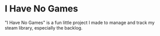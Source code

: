 # I Have No Games

"I Have No Games" is a fun little project I made to manage and track my steam library, especially the backlog.